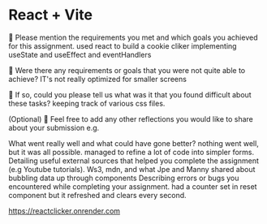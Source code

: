 # React + Vite

🎯 Please mention the requirements you met and which goals you achieved for this assignment.
used react to build a cookie cliker implementing useState and useEffect and eventHandlers

🎯 Were there any requirements or goals that you were not quite able to achieve?
IT's not really optimized for smaller screens

🎯 If so, could you please tell us what was it that you found difficult about these tasks?
keeping track of various css files.

(Optional)
🏹 Feel free to add any other reflections you would like to share about your submission e.g.

What went really well and what could have gone better?
nothing went well, but it was all possible. managed to refine a lot of code into simpler forms.
Detailing useful external sources that helped you complete the assignment (e.g Youtube tutorials).
Ws3, mdn, and what Jpe and Manny shared about bubbling data up through components
Describing errors or bugs you encountered while completing your assignment.
had a counter set in reset component but it refreshed and clears every second.

https://reactclicker.onrender.com
